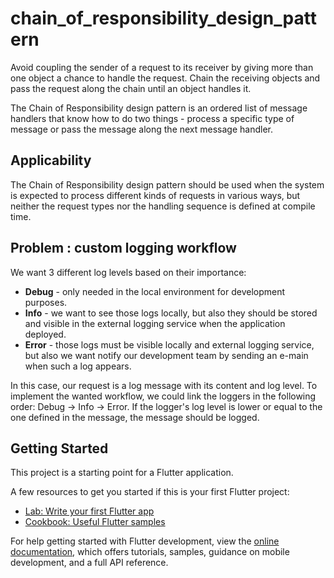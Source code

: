 # chain_of_responsibility_design_pattern

Avoid coupling the sender of a request to its receiver by giving more than one object a chance to handle the request. Chain the 
receiving objects and pass the request along the chain until an object handles it.


The Chain of Responsibility design pattern is an ordered list of
message handlers that know how to do two things - process a specific type of message or pass the message along the next message handler.

## Applicability
The Chain of Responsibility design pattern should be used when the system is expected to process different kinds of requests in various ways, but neither the request types nor the handling sequence is defined at compile time.

## Problem : custom logging workflow
We want 3 different log levels based on their importance:
* **Debug** - only needed in the local environment for development purposes.
* **Info** - we want to see those logs locally, but also they should be stored and visible in the external logging service when the application deployed.
* **Error** - those logs must be visible locally and external logging service, but also we want notify our development team by sending an e-main when such a log appears.

In this case, our request is a log message with its content and log level. To implement the wanted workflow, we could link the loggers in the following order: Debug -> Info -> Error. If the logger's log level is lower or equal to the one defined in the message, the message should be logged.
## Getting Started

This project is a starting point for a Flutter application.

A few resources to get you started if this is your first Flutter project:

- [Lab: Write your first Flutter app](https://docs.flutter.dev/get-started/codelab)
- [Cookbook: Useful Flutter samples](https://docs.flutter.dev/cookbook)

For help getting started with Flutter development, view the
[online documentation](https://docs.flutter.dev/), which offers tutorials,
samples, guidance on mobile development, and a full API reference.
